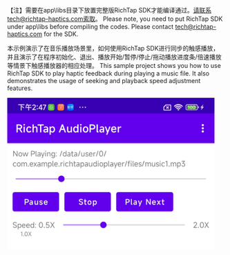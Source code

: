 【注】需要在app\libs目录下放置完整版RichTap SDK才能编译通过。请联系tech@richtap-haptics.com索取。
Please note, you need to put RichTap SDK under app\libs before compiling the codes. Please contact tech@richtap-haptics.com for the SDK.

本示例演示了在音乐播放场景里，如何使用RichTap SDK进行同步的触感播放，并且演示了在程序初始化、退出、播放开始/暂停/停止/拖动播放进度条/倍速播放等情景下触感播放器的相应处理。
This sample project shows you how to use RichTap SDK to play haptic feedback during playing a music file. It also demonstrates the usage of seeking and playback speed adjustment features.

<img src="./screenshot.png" width="480" height="350" alt="App" />
